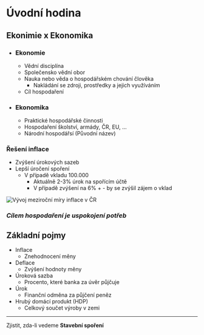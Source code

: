 # Úvodní hodina

## Ekonimie x Ekonomika

-   ### Ekonomie
    -   Vědní disciplína
    -   Společensko vědní obor
    -   Nauka nebo věda o hospodářském chování člověka
        -   Nakládání se zdroji, prostředky a jejich využíváním
    -   Cíl hospodaření
-   ### Ekonomika
    -   Praktické hospodářské činnosti
    -   Hospodaření školství, armády, ČR, EU, ...
    -   Národní hospodářsí (Původní název)

### Řešení **inflace**

-   Zvýšení úrokových sazeb
-   Lepší úročení spoření
    -   V případě vkladu 100.000
        -   Aktuálně 2-3% úrok na spořícím účtě
        -   V případě zvýšení na 6% + - by se zvýšil zájem o vklad

![Vývoj meziroční míry inflace v ČR](https://www.finez.cz/obj/files/data/static_pages/clanky/2019/2019-06-20_Inflace-v-CR_historicky-vyvoj.png)

### _Cílem hospodaření je uspokojení potřeb_

## Základní pojmy

-   Inflace
    -   Znehodnocení měny
-   Deflace
    -   Zvýšení hodnoty měny
-   Úroková sazba
    -   Procento, které banka za úvěr půjčuje
-   Úrok
    -   Finanční odměna za půjčení peněz
-   Hrubý domácí produkt (HDP)
    -   Celkový součet výroby v zemi

---

Zjistit, zda-li vedeme **Stavební spoření**
